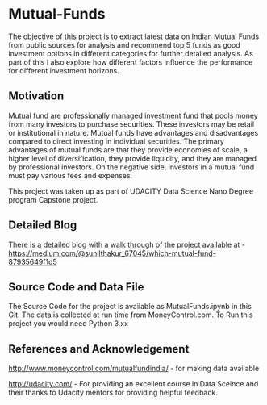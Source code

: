 # Mutual-Funds

The objective of this project is to extract latest data on Indian Mutual Funds from public sources for analysis and recommend top 5 funds as good investment options in different categories for further detailed analysis. As part of this I  also explore how different factors influence the performance for different investment horizons. 

## Motivation

Mutual fund are professionally managed investment fund that pools money from many investors to purchase securities. These investors may be retail or institutional in nature.
Mutual funds have advantages and disadvantages compared to direct investing in individual securities. The primary advantages of mutual funds are that they provide economies of scale, a higher level of diversification, they provide liquidity, and they are managed by professional investors. On the negative side, investors in a mutual fund must pay various fees and expenses.

This project was taken up as part of UDACITY Data Science Nano Degree program Capstone project. 


## Detailed Blog
There is a detailed blog with a walk through of the project available at - https://medium.com/@sunilthakur_67045/which-mutual-fund-87935649f1d5 


## Source Code and Data File
The Source Code for the project is available as MutualFunds.ipynb in this Git. The data is collected at run time from MoneyControl.com.
To Run this project you would need Python 3.xx 



## References and Acknowledgement

http://www.moneycontrol.com/mutualfundindia/ - for making data available

http://udacity.com/ - For providing an excellent course in Data Sceince and their thanks to Udacity mentors for providing helpful feedback. 
